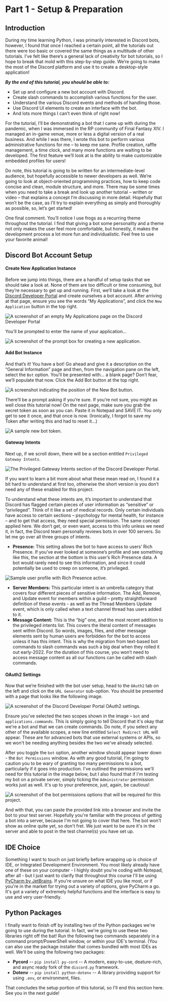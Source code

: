 # Part 1 - Setup & Preparation

## Introduction

During my time learning Python, I was primarily interested in Discord bots, however, I found that once I reached a certain point, all the tutorials out there were too basic or covered the same things as a multitude of other tutorials. I’ve felt like there’s a general lack of creativity for bot tutorials, so I hope to break that mold with this step-by-step guide. We’re going to make the most of the Discord platform and use it to create a desktop-style application!

***By the end of this tutorial, you should be able to:***

+ Set up and configure a new bot account with Discord.
+	Create slash commands to accomplish various functions for the user.
+	Understand the various Discord events and methods of handling those.
+	Use Discord UI elements to create an interface with the bot.
+	And lots more things I can’t even think of right now!

For the tutorial, I’ll be demonstrating a bot that I came up with during the pandemic, when I was immersed in the RP community of Final Fantasy XIV. I managed an in-game venue, more or less a digital version of a real business. And while I was there, I wrote this bot to perform various administrative functions for me – to keep me sane. Profile creation, raffle management, a time clock, and many more functions are waiting to be developed. The first feature we’ll look at is the ability to make customizable embedded profiles for users!

Do note, this tutorial is going to be written for an intermediate-level audience, but hopefully accessible to newer developers as well. We’re going to look at object-oriented programming practices, how to keep code concise and clean, module structure, and more. There may be some times when you need to take a break and look up another tutorial – written or video – that explains a concept I’m discussing in more detail. Hopefully that won’t be the case, as I’ll try to explain everything as simply and thoroughly as possible, so, let’s get started!

One final comment. You’ll notice I use frogs as a recurring theme throughout the tutorial. I find that giving a bot some personality and a theme not only makes the user feel more comfortable, but honestly, it makes the development process a lot more fun and individualistic. Feel free to use your favorite animal!

## Discord Bot Account Setup
#### Create New Application Instance
Before we jump into things, there are a handful of setup tasks that we should take a look at. None of them are too difficult or time consuming, but they’re necessary to get up and running. First, we’ll take a look at the [Discord Developer Portal](https://discordapp.com/developers/applications) and create ourselves a bot account. After arriving at that page, ensure you see the words “My Applications”, and click the `New Application` button in the top right.

![A screenshot of an empty My Applications page on the Discord Developer Portal](https://user-images.githubusercontent.com/79615185/226673099-c65c8794-5797-48a0-8df0-f8f7e9f0219b.png)

You’ll be prompted to enter the name of your application…

![A screenshot of the prompt box for creating a new application.](https://user-images.githubusercontent.com/79615185/226673530-0d7d089c-405d-4b9f-b70c-0ab2f45cb59f.png)

#### Add Bot Instance
And that’s it! You have a bot! Go ahead and give it a description on the “General Information” page and then, from the navigation pane on the left, select the `Bot` option. You’ll be presented with… a blank page? Don’t fear, we’ll populate that now. Click the Add Bot button at the top right.

![A screenshot indicating the position of the New Bot button.](https://user-images.githubusercontent.com/79615185/226673707-a09c48f2-c6ac-49f2-a83e-5e395827f445.png)

There’ll be a prompt asking if you’re sure. If you’re not sure, you might as well close this tutorial now! On the next page, make sure you grab the secret token as soon as you can. Paste it in Notepad and SAVE IT. You only get to see it once, and that once is now. (Ironically, I forgot to save my Token after writing this and had to reset it…)

![A sample new bot token.](https://user-images.githubusercontent.com/79615185/226674030-eaf410a8-57a0-4191-ac51-1718149051cf.png)

#### Gateway Intents
Next up, if we scroll down, there will be a section entitled `Privileged Gateway Intents`. 

![The Privileged Gateway Intents section of the Discord Developer Portal.](https://user-images.githubusercontent.com/79615185/226674380-ee3a5e92-e8e6-4d2c-affd-652d888a99c0.png)

If you want to learn a bit more about what these mean read on, I found it a bit hard to understand at first too, otherwise the short version is you don’t need any of these enabled for this project. 

To understand what these intents are, it’s important to understand that Discord has flagged certain pieces of user information as “sensitive” or “privileged”. Think of it like a set of medical records. Only certain individuals have access to certain sections – psychology for mental health, for instance – and to get that access, they need special permission. The same concept applied here. We don’t get, or even want, access to this info unless we need it, in fact, the Discord team personally reviews bots in over 100 servers. So let me go over all three groups of intents.

+ **Presence:** This setting allows the bot to have access to users’ Rich Presence. If you’ve ever looked at someone’s profile and see something like this, the section at the bottom is this user’s Rich Presence data. A bot would rarely need to see this information, and since it could potentially be used to creep on someone, it’s privileged.

![Sample user profile with Rich Presence active.](https://user-images.githubusercontent.com/79615185/226680516-f66286f9-d0a4-4cdc-ae32-51b1f61adeb7.png)

+ **Server Members:** This particular intent is an umbrella category that covers four different pieces of sensitive information. The Add, Remove, and Update event for members within a guild – pretty straightforward definition of these events - as well as the Thread Members Update event, which is only called when a text channel thread has users added to it.
+ **Message Content:** This is the “*big*” one, and the most recent addition to the privileged intents list. This covers the literal content of messages sent within Discord. So words, images, files, and other message elements sent by human users are forbidden for the bot to access unless it has this intent. This is why the migration from text-based bot commands to slash commands was such a big deal when they rolled it out early-2022. For the duration of this course, you won’t need to access message content as all our functions can be called with slash commands.

#### OAuth2 Settings
Now that we’re finished with the bot user setup, head to the `OAuth2` tab on the left and click on the `URL Generator` sub-option. You should be presented with a page that looks like the following image.

![A screenshot of the Discord Developer Portal OAuth2 settings.](https://user-images.githubusercontent.com/79615185/226678530-c5a45651-c43c-47e1-85a7-740b7ee3f295.png)

Ensure you’ve selected the two scopes shown in the image – `bot` and `applications.commands`. This is simply going to tell Discord that it's okay that we're a bot and that we can create commands. Do note, if you select any other of the available scopes, a new line entitled `Select Redirect URL` will appear. These are for advanced bots that use external systems or APIs, so we won't be needing anything besides the two we've already selected.

After you toggle the `bot` option, another window should appear lower down - the `Bot Permissions` window. As with any good tutorial, I'm going to caution you to be wary of granting too many permissions to a bot, particularly if it goes into production. I've outlined the permissions we'll need for this tutorial in the image below, but I also found that if I'm testing my bot on a private server, simply ticking the `Administrator` permission works just as well. It's up to your preference, just, again, be cautious!

![A screenshot of the bot permissions options that will be required for this project.](https://user-images.githubusercontent.com/79615185/226682922-5ea25eda-91c0-46b7-98ce-97d59ab8f49a.png)

And with that, you can paste the provided link into a browser and invite the bot to your test server. Hopefully you're familiar with the process of getting a bot into a server, because I'm not going to cover that here. The bot won't show as online quite yet, so don't fret. We just want to be sure it's in the server and able to post in the test channel(s) you have set up.

## IDE Choice

Something I want to touch on just briefly before wrapping up is choice of IDE, or Integrated Development Environment. You most likely already have one of these on your computer - I highly doubt you're coding with Notepad, after all - but I just want to clarify that throughout this course I'll be using [PyCharm by JetBrains](https://www.jetbrains.com/pycharm/). If you're unsure on what IDE you like most, or if you're in the market for trying out a variety of options, give PyCharm a go. It's got a variety of extremely helpful functions and the interface is easy to use and very user-friendly.

## Python Packages

I finally want to finish off by installing two of the Python packages we're going to use during the tutorial. In fact, we're going to use these two libraries right off the bat! Run the following two commands separately in a command prompt/PowerShell window, or within your IDE's terminal. (You can also use the package installer that comes bundled with most IDEs as well. We'll be using the following two packages:
+ **Pycord** -- `pip install py-cord` -- A modern, easy-to-use, deature-rich, and async ready fork of the `discord.py` framework.
+ **Dotenv** -- `pip install python-dotenv` -- A library providing support for using `.env`, or environment, files.


That concludes the setup portion of this tutorial, so I'll end this section here. See you in the next guide!
